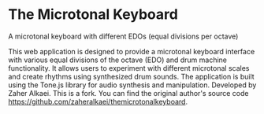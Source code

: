 # The Microtonal Keyboard
A microtonal keyboard with different EDOs (equal divisions per octave)

This web application is designed to provide a microtonal keyboard interface
with various equal divisions of the octave (<abbr>EDO</abbr>) and drum machine functionality.
It allows users to experiment with different microtonal scales and create rhythms using synthesized drum sounds.
The application is built using the Tone.js library for audio synthesis and manipulation.
Developed by Zaher Alkaei. This is a fork. You can find the original author's source code <a rel="canonical">https://github.com/zaheralkaei/themicrotonalkeyboard</a>.
